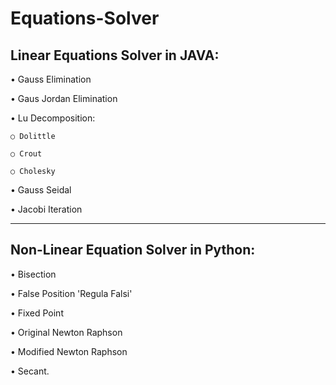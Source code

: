 # Equations-Solver
## Linear Equations Solver in JAVA: 

  • Gauss Elimination
  
  • Gaus Jordan Elimination
  
  • Lu Decomposition:
  
    ○ Dolittle
    
    ○ Crout
    
    ○ Cholesky
    
  • Gauss Seidal
  
  • Jacobi Iteration
 _______________________________  
## Non-Linear Equation Solver in Python: 

  • Bisection
  
  • False Position 'Regula Falsi'
  
  • Fixed Point 
  
  • Original Newton Raphson
  
  • Modified Newton Raphson
  
  • Secant.
  
    
